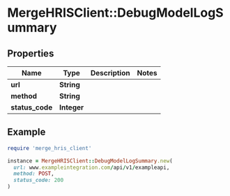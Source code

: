 # MergeHRISClient::DebugModelLogSummary

## Properties

| Name | Type | Description | Notes |
| ---- | ---- | ----------- | ----- |
| **url** | **String** |  |  |
| **method** | **String** |  |  |
| **status_code** | **Integer** |  |  |

## Example

```ruby
require 'merge_hris_client'

instance = MergeHRISClient::DebugModelLogSummary.new(
  url: www.exampleintegration.com/api/v1/exampleapi,
  method: POST,
  status_code: 200
)
```

